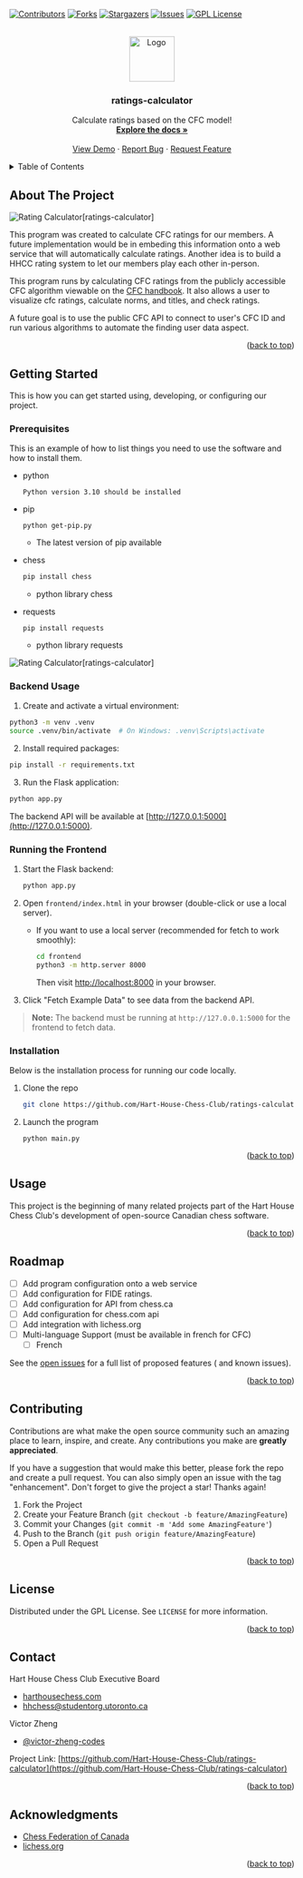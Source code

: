 <!-- Improved compatibility of back to top link: See: https://github.com/Hart-House-Chess-Club/ratings-calculator/pull/73 -->
<a name="readme-top"></a>
<!--
*** Thanks for checking out the ratings-calculator. If you have a suggestion
*** that would make this better, please fork the repo and create a pull request
*** or simply open an issue with the tag "enhancement".
*** Don't forget to give the project a star!
*** Thanks again! Now go create something AMAZING! :D
-->



<!-- PROJECT SHIELDS -->
<!--
*** I'm using markdown "reference style" links for readability.
*** Reference links are enclosed in brackets [ ] instead of parentheses ( ).
*** See the bottom of this document for the declaration of the reference variables
*** for contributors-url, forks-url, etc. This is an optional, concise syntax you may use.
*** https://www.markdownguide.org/basic-syntax/#reference-style-links
-->
[![Contributors][contributors-shield]][contributors-url]
[![Forks][forks-shield]][forks-url]
[![Stargazers][stars-shield]][stars-url]
[![Issues][issues-shield]][issues-url]
[![GPL License][license-shield]][license-url]

<!-- PROJECT LOGO -->
<br />
<div align="center">
  <a href="https://github.com/Hart-House-Chess-Club/ratings-calculator">
    <img src="src/assets/chess_svg.svg" alt="Logo" width="80" height="80">
  </a>

<h3 align="center">ratings-calculator</h3>

  <p align="center">
    Calculate ratings based on the CFC model!
    <br />
    <a href="https://github.com/Hart-House-Chess-Club/ratings-calculator"><strong>Explore the docs »</strong></a>
    <br />
    <br />
    <a href="https://github.com/Hart-House-Chess-Club/ratings-calculator">View Demo</a>
    ·
    <a href="https://github.com/Hart-House-Chess-Club/ratings-calculator/issues">Report Bug</a>
    ·
    <a href="https://github.com/Hart-House-Chess-Club/ratings-calculator/issues">Request Feature</a>
  </p>
</div>



<!-- TABLE OF CONTENTS -->
<details>
  <summary>Table of Contents</summary>
  <ol>
    <li>
      <a href="#about-the-project">About The Project</a>
      <ul>
        <li><a href="#built-with">Built With</a></li>
      </ul>
    </li>
    <li>
      <a href="#getting-started">Getting Started</a>
      <ul>
        <li><a href="#prerequisites">Prerequisites</a></li>
        <li><a href="#installation">Installation</a></li>
      </ul>
    </li>
    <li><a href="#usage">Usage</a></li>
    <li><a href="#roadmap">Roadmap</a></li>
    <li><a href="#contributing">Contributing</a></li>
    <li><a href="#license">License</a></li>
    <li><a href="#contact">Contact</a></li>
    <li><a href="#acknowledgments">Acknowledgments</a></li>
  </ol>
</details>



<!-- ABOUT THE PROJECT -->

## About The Project

![Rating Calculator[ratings-calculator]](src/assets/CFC_ratings_over_time.png)


This program was created to calculate CFC ratings for our members. A future implementation would be in embeding this
information onto a web service that will automatically calculate ratings. Another idea is to build a HHCC rating system
to let our members play each other in-person.

This program runs by calculating CFC ratings from the publicly accessible CFC algorithm viewable on
the [CFC handbook](https://github.com/Hart-House-Chess-Club/ratings-calculator/blob/main/docs/cfc_handbook.pdf). It also allows a user to visualize cfc ratings, calculate norms, and titles, and check ratings. 

A future goal is to use the public CFC API to connect to user's CFC ID and run various algorithms to automate the
finding user data aspect.

<p align="right">(<a href="#readme-top">back to top</a>)</p>


<!-- GETTING STARTED -->

## Getting Started

This is how you can get started using, developing, or configuring our project.

### Prerequisites

This is an example of how to list things you need to use the software and how to install them.

* python
  ```
  Python version 3.10 should be installed
  ```

* pip
  ```
  python get-pip.py
  ```
  - The latest version of pip available

* chess
  ```sh
  pip install chess
  ```
  - python library chess

* requests
  ```
  pip install requests
  ```
  - python library requests

![Rating Calculator[ratings-calculator]](src/ratings_calculator/assets/console_app_sample.png)

### Backend Usage

1. Create and activate a virtual environment:
  ```sh
  python3 -m venv .venv
  source .venv/bin/activate  # On Windows: .venv\Scripts\activate
  ```

2. Install required packages:
  ```sh
  pip install -r requirements.txt
  ```

3. Run the Flask application:
  ```sh
  python app.py
  ```

The backend API will be available at [http://127.0.0.1:5000](http://127.0.0.1:5000).

### Running the Frontend

1. Start the Flask backend:
   ```sh
   python app.py
   ```

2. Open `frontend/index.html` in your browser (double-click or use a local server).

   - If you want to use a local server (recommended for fetch to work smoothly):
     ```sh
     cd frontend
     python3 -m http.server 8000
     ```
     Then visit [http://localhost:8000](http://localhost:8000) in your browser.

3. Click "Fetch Example Data" to see data from the backend API.

> **Note:** The backend must be running at `http://127.0.0.1:5000` for the frontend to fetch data.

### Installation

Below is the installation process for running our code locally. 

1. Clone the repo
   ```sh
   git clone https://github.com/Hart-House-Chess-Club/ratings-calculator.git
   ```
2. Launch the program 
   ```
   python main.py
   ```

<p align="right">(<a href="#readme-top">back to top</a>)</p>


<!-- USAGE EXAMPLES -->

## Usage

This project is the beginning of many related projects part of the Hart House Chess Club's development of open-source Canadian chess software.


<p align="right">(<a href="#readme-top">back to top</a>)</p>



<!-- ROADMAP -->

## Roadmap

- [ ] Add program configuration onto a web service
- [ ] Add configuration for FIDE ratings. 
- [ ] Add configuration for API from chess.ca 
- [ ] Add configuration for chess.com api
- [ ] Add integration with lichess.org
- [ ] Multi-language Support (must be available in french for CFC)
    - [ ] French

See the [open issues](https://github.com/Hart-House-Chess-Club/ratings-calculator/issues) for a full list of proposed features (
and known issues).

<p align="right">(<a href="#readme-top">back to top</a>)</p>


<!-- CONTRIBUTING -->

## Contributing

Contributions are what make the open source community such an amazing place to learn, inspire, and create. Any
contributions you make are **greatly appreciated**.

If you have a suggestion that would make this better, please fork the repo and create a pull request. You can also
simply open an issue with the tag "enhancement". Don't forget to give the project a star! Thanks again!

1. Fork the Project
2. Create your Feature Branch (`git checkout -b feature/AmazingFeature`)
3. Commit your Changes (`git commit -m 'Add some AmazingFeature'`)
4. Push to the Branch (`git push origin feature/AmazingFeature`)
5. Open a Pull Request

<p align="right">(<a href="#readme-top">back to top</a>)</p>



<!-- LICENSE -->

## License

Distributed under the GPL License. See `LICENSE` for more information.

<p align="right">(<a href="#readme-top">back to top</a>)</p>


<!-- CONTACT -->

## Contact

Hart House Chess Club Executive Board
- [harthousechess.com](https://harthousechess.com) 
- [hhchess@studentorg.utoronto.ca](mailto:hhchess@studentorg.utoronto.ca)

Victor Zheng 
- [@victor-zheng-codes](https://github.com/victor-zheng-codes)

Project Link: [https://github.com/Hart-House-Chess-Club/ratings-calculator](https://github.com/Hart-House-Chess-Club/ratings-calculator)

<p align="right">(<a href="#readme-top">back to top</a>)</p>


<!-- ACKNOWLEDGMENTS -->

## Acknowledgments

* [Chess Federation of Canada](https://chess.ca)
* [lichess.org](https://lichess.org)

<p align="right">(<a href="#readme-top">back to top</a>)</p>



<!-- MARKDOWN LINKS & IMAGES -->
<!-- https://www.markdownguide.org/basic-syntax/#reference-style-links -->

[contributors-shield]: https://img.shields.io/github/contributors/Hart-House-Chess-Club/ratings-calculator.svg?style=for-the-badge

[contributors-url]: https://github.com/Hart-House-Chess-Club/ratings-calculator/graphs/contributors

[forks-shield]: https://img.shields.io/github/forks/Hart-House-Chess-Club/ratings-calculator.svg?style=for-the-badge

[forks-url]: https://github.com/Hart-House-Chess-Club/ratings-calculator/network/members

[stars-shield]: https://img.shields.io/github/stars/Hart-House-Chess-Club/ratings-calculator.svg?style=for-the-badge

[stars-url]: https://github.com/Hart-House-Chess-Club/ratings-calculator/stargazers

[issues-shield]: https://img.shields.io/github/issues/Hart-House-Chess-Club/ratings-calculator.svg?style=for-the-badge

[issues-url]: https://github.com/Hart-House-Chess-Club/ratings-calculator/issues

[license-shield]: https://img.shields.io/github/license/Hart-House-Chess-Club/ratings-calculator.svg?style=for-the-badge

[license-url]: https://github.com/Hart-House-Chess-Club/ratings-calculator/blob/master/LICENSE

[linkedin-shield]: https://img.shields.io/badge/-LinkedIn-black.svg?style=for-the-badge&logo=linkedin&colorB=555

[linkedin-url]: https://www.linkedin.com/company/Hart-House-Chess-Club/

[product-screenshot]: images/screenshot.png

